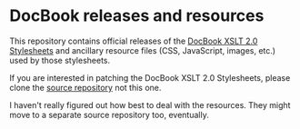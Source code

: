 # DocBook releases and resources

This repository contains official releases of the
[DocBook XSLT 2.0 Stylesheets](https://github.com/docbook/xslt20-stylesheets) and ancillary
resource files (CSS, JavaScript, images, etc.) used by those stylesheets.

If you are interested in patching the DocBook XSLT 2.0 Stylesheets, please clone
the [source repository](https://github.com/docbook/xslt20-stylesheets) not this one.

I haven't really figured out how best to deal with the resources. They might move to a
separate source repository too, eventually.
